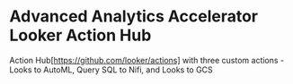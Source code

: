 # Advanced Analytics Accelerator Looker Action Hub

Action Hub[https://github.com/looker/actions] with three custom actions - Looks to AutoML, Query SQL to Nifi, and Looks to GCS
